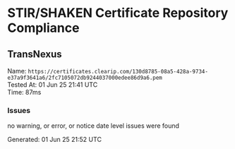 # STIR/SHAKEN Certificate Repository Compliance

## TransNexus

Name: `https://certificates.clearip.com/130d8785-08a5-428a-9734-e37a9f3641a6/2fc7105072db9244037000edee86d9a6.pem`\
Tested At: 01 Jun 25 21:41 UTC\
Time: 87ms

### Issues

no warning, or error, or notice date level issues were found

Generated: 01 Jun 25 21:52 UTC